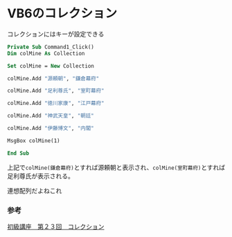 # VB6のコレクション

コレクションにはキーが設定できる

```vb
Private Sub Command1_Click()
Dim colMine As Collection

Set colMine = New Collection

colMine.Add "源頼朝", "鎌倉幕府"

colMine.Add "足利尊氏", "室町幕府"

colMine.Add "徳川家康", "江戸幕府"

colMine.Add "神武天皇", "朝廷"

colMine.Add "伊藤博文", "内閣"

MsgBox colMine(1)

End Sub
```

上記で`colMine(鎌倉幕府)`とすれば源頼朝と表示され、`colMine(室町幕府)`とすれば足利尊氏が表示される。

連想配列だよねこれ

### 参考

[初級講座　第２３回　コレクション](http://rucio.o.oo7.jp/main/shokyu/jugyou23.htm)